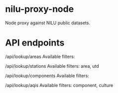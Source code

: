 # nilu-proxy-node
Node proxy against NILU public datasets.

# API endpoints

/api/lookup/areas
Available filters: <none>

/api/lookup/stations
Available filters: area, utd

/api/lookup/components
Available filters: <none>

/api/lookup/aqis
Available filters: component, culture
